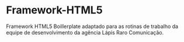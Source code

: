 Framework-HTML5
===============

Framework HTML5 Boillerplate adaptado para as rotinas de trabalho da equipe de desenvolvimento da agência Lápis Raro Comunicação.

